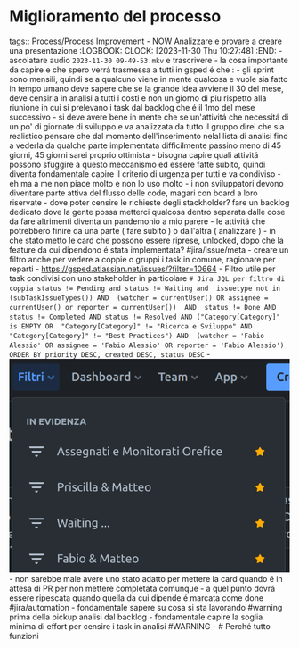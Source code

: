 # Miglioramento del processo
tags:: Process/Process Improvement
	- NOW Analizzare e provare a creare una presentazione
	  :LOGBOOK:
	  CLOCK: [2023-11-30 Thu 10:27:48]
	  :END:
	- ascolatare audio `2023-11-30 09-49-53.mkv` e trascrivere
	- la cosa importante da capire e che spero verrá trasmessa a tutti in gsped é che :
	- gli sprint sono mensili, quindi se a qualcuno viene in mente qualcosa e vuole sia fatto in tempo umano deve sapere che se la grande idea avviene il 30 del mese, deve censirla in analisi a tutti i costi e non un giorno di piu rispetto alla riunione in cui si prelevano i task dal backlog che é il 1mo del mese successivo
	- si deve avere bene in mente che se un'attivitá che necessitá di un po' di giornate di sviluppo e va analizzata da tutto il gruppo direi che sia realistico pensare che dal momento dell'inserimento nelal lista di analisi fino a vederla da qualche parte implementata difficilmente passino meno di 45 giorni, 45 giorni sarei proprio ottimista
	- bisogna capire quali attivitá possono sfuggire a questo meccanismo ed essere fatte subito, quindi diventa fondamentale capire il criterio di urgenza per tutti e va condiviso
	- eh ma a me non piace molto e non lo uso molto
	- i non sviluppatori devono diventare parte attiva  del flusso delle code, magari con board a loro riservate
	- dove poter censire le richieste degli stackholder? fare un backlog dedicato dove la gente possa metterci qualcosa dentro separata dalle cose da fare altrimenti diventa un pandemonio a mio parere
		- le attivitá che potrebbero finire da una parte ( fare subito ) o dall'altra ( analizzare )
	- in che stato metto le card che possono essere riprese, unlocked, dopo che la feature da cui dipendono é stata implementata? #jira/issue/meta
	- creare un filtro anche per vedere a coppie o gruppi i task in comune, ragionare per reparti
		- https://gsped.atlassian.net/issues/?filter=10664
		- Filtro utile per task condivisi con uno stakeholder in particolare
		  ```
		  # Jira JQL per filtro di coppia
		  status != Pending and status != Waiting and  issuetype not in (subTaskIssueTypes()) AND 
		  (watcher = currentUser() OR assignee = currentUser() or reporter = currentUser())  AND 
		  status != Done AND status != Completed AND status != Resolved AND ("Category[Category]" is EMPTY OR 
		  "Category[Category]" != "Ricerca e Sviluppo" AND "Category[Category]" != "Best Practices") AND 
		  (watcher = 'Fabio Alessio' OR assignee = 'Fabio Alessio' OR reporter = 'Fabio Alessio')  
		  ORDER BY priority DESC, created DESC, status DESC
		  ```
		- ![image.png](../assets/image_1701338305597_0.png)
	- non sarebbe male avere uno stato adatto per mettere la card quando é in attesa di PR per non mettere completata comunque
		- a quel punto dovrá essere ripescata quando quella da cui dipende é marcata come done #jira/automation
	- fondamentale sapere su cosa si sta lavorando #warning prima della pickup analisi dal backlog
	- fondamentale capire la soglia minima di effort per censire i task in analisi #WARNING
	- # Perché tutto funzioni